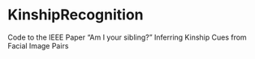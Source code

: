 # KinshipRecognition
Code to the IEEE Paper “Am I your sibling?” Inferring Kinship Cues from Facial Image Pairs
